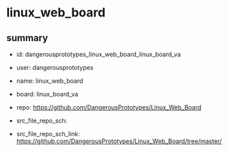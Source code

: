 # linux_web_board
 
## summary 
* id: dangerousprototypes_linux_web_board_linux_board_va
* user: dangerousprototypes
* name: linux_web_board
* board: linux_board_va
* repo: https://github.com/DangerousPrototypes/Linux_Web_Board



* src_file_repo_sch: 
* src_file_repo_sch_link: https://github.com/DangerousPrototypes/Linux_Web_Board/tree/master/




